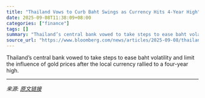 ```yaml
---
title: "Thailand Vows to Curb Baht Swings as Currency Hits 4-Year High"
date: 2025-09-08T11:38:09+08:00
categories: ["finance"]
tags: []
summary: "Thailand’s central bank vowed to take steps to ease baht volatility and limit the influence of gold prices after the local currency rallied to a four-year high."
source_url: "https://www.bloomberg.com/news/articles/2025-09-08/thailand-vows-to-curb-baht-swings-as-currency-hits-4-year-high"
---
```


Thailand’s central bank vowed to take steps to ease baht volatility and limit the influence of gold prices after the local currency rallied to a four-year high.

---

*来源: [原文链接](https://www.bloomberg.com/news/articles/2025-09-08/thailand-vows-to-curb-baht-swings-as-currency-hits-4-year-high)*
